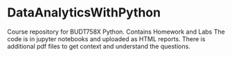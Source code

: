 # DataAnalyticsWithPython
Course repository for BUDT758X Python. Contains Homework and Labs
The code is in jupyter notebooks and uploaded as HTML reports. There is additional pdf files to get context and understand the questions.

